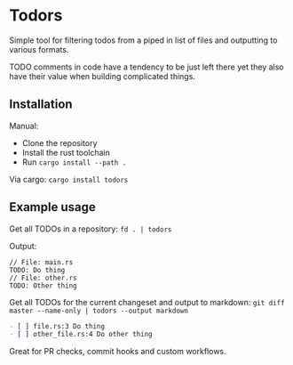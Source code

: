 # Todors

Simple tool for filtering todos from a piped in list of files and outputting to various formats.

TODO comments in code have a tendency to be just left there yet they also have their value when building complicated things.

## Installation

Manual:

- Clone the repository
- Install the rust toolchain
- Run `cargo install --path .`

Via cargo:
`cargo install todors`

## Example usage

Get all TODOs in a repository:
`fd . | todors`

Output:

```
// File: main.rs
TODO: Do thing
// File: other.rs
TODO: Other thing
```

Get all TODOs for the current changeset and output to markdown:
`git diff master --name-only | todors --output markdown`

```markdown
- [ ] file.rs:3 Do thing
- [ ] other_file.rs:4 Do other thing
```

Great for PR checks, commit hooks and custom workflows.
